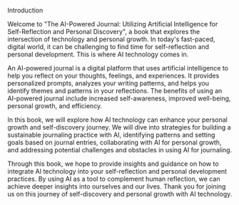 Introduction

Welcome to "The AI-Powered Journal: Utilizing Artificial Intelligence for Self-Reflection and Personal Discovery", a book that explores the intersection of technology and personal growth. In today's fast-paced, digital world, it can be challenging to find time for self-reflection and personal development. This is where AI technology comes in.

An AI-powered journal is a digital platform that uses artificial intelligence to help you reflect on your thoughts, feelings, and experiences. It provides personalized prompts, analyzes your writing patterns, and helps you identify themes and patterns in your reflections. The benefits of using an AI-powered journal include increased self-awareness, improved well-being, personal growth, and efficiency.

In this book, we will explore how AI technology can enhance your personal growth and self-discovery journey. We will dive into strategies for building a sustainable journaling practice with AI, identifying patterns and setting goals based on journal entries, collaborating with AI for personal growth, and addressing potential challenges and obstacles in using AI for journaling.

Through this book, we hope to provide insights and guidance on how to integrate AI technology into your self-reflection and personal development practices. By using AI as a tool to complement human reflection, we can achieve deeper insights into ourselves and our lives. Thank you for joining us on this journey of self-discovery and personal growth with AI technology.
